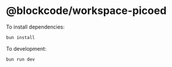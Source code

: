# @blockcode/workspace-picoed

To install dependencies:

```bash
bun install
```

To development:

```bash
bun run dev
```